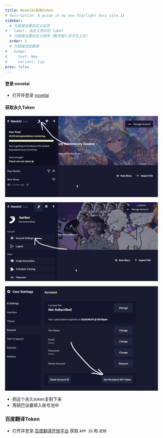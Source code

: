 ```yaml
---
title: NovelAi获取token
# description: A guide in my new Starlight docs site.11
sidebar:
  # 为链接设置自定义标签
#   label: 自定义侧边栏 label
  # 为链接设置自定义顺序（数字越小显示在上方）
  order: 1
  # 为链接添加徽章
#   badge:
#     text: New
#     variant: tip
prev: false
---
```



#### 登录 novelai

- 打开并登录 [novelai](https://novelai.net/stories)
  
#### 获取永久Token

![alt text](../../../assets/部署/01.png)

![alt text](../../../assets/部署/02.png)

![alt text](../../../assets/部署/03.png)

- 把这个永久token复制下来
- 用锅巴设置填入账号池中



### 百度翻译Token

- 打开并登录 [百度翻译开放平台](https://api.fanyi.baidu.com/api/trans/product/desktop) 获取 ```APP ID``` 和 ```密钥```

